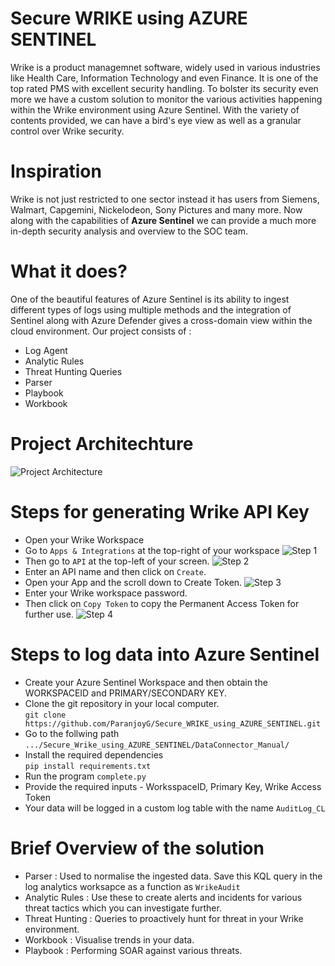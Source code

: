 # Secure WRIKE using AZURE SENTINEL

Wrike is a product managemnet software, widely used in various industries like Health Care, Information Technology and even Finance. It is one of the top rated PMS with excellent security handling. To bolster its security even more we have a custom solution to monitor the various activities happening within the Wrike environment using Azure Sentinel. With the variety of contents provided, we can have a bird's eye view as well as a granular control over Wrike security.

# Inspiration

Wrike is not just restricted to one sector instead it has users from Siemens, Walmart, Capgemini, Nickelodeon, Sony Pictures and many more. Now along with the capabilities of **Azure Sentinel** we can provide a much more in-depth security analysis and overview to the SOC team.

# What it does?

One of the beautiful features of Azure Sentinel is its ability to ingest different types of logs using multiple methods and the integration of Sentinel along with Azure Defender gives a cross-domain view within the cloud environment. Our project consists of  :
* Log Agent
* Analytic Rules
* Threat Hunting Queries
* Parser
* Playbook
* Workbook

# Project Architechture

![Project Architecture](https://github.com/ParanjoyG/Secure_WRIKE_using_AZURE_SENTINEL/blob/main/Project%20Images/architechture.png)

# Steps for generating Wrike API Key

* Open your Wrike Workspace
* Go to `Apps & Integrations` at the top-right of your workspace
![Step 1](https://github.com/ParanjoyG/Secure_WRIKE_using_AZURE_SENTINEL/blob/main/Project%20Images/Step%201.jpg)
* Then go to `API` at the top-left of your screen.
![Step 2](https://github.com/ParanjoyG/Secure_WRIKE_using_AZURE_SENTINEL/blob/main/Project%20Images/Step%202.jpg)
* Enter an API name and then click on `Create`.
* Open your App and the scroll down to Create Token.
![Step 3](https://github.com/ParanjoyG/Secure_WRIKE_using_AZURE_SENTINEL/blob/main/Project%20Images/Step%203.jpg)
* Enter your Wrike workspace password.
* Then click on `Copy Token` to copy the Permanent Access Token for further use.
![Step 4](https://github.com/ParanjoyG/Secure_WRIKE_using_AZURE_SENTINEL/blob/main/Project%20Images/Step%204.jpg)

# Steps to log data into Azure Sentinel 

* Create your Azure Sentinel Workspace and then obtain the WORKSPACEID and PRIMARY/SECONDARY KEY.
* Clone the git repository in your local computer.\
`git clone https://github.com/ParanjoyG/Secure_WRIKE_using_AZURE_SENTINEL.git`
* Go to the follwing path \
`.../Secure_Wrike_using_AZURE_SENTINEL/DataConnector_Manual/`
* Install the required dependencies\
`pip install requirements.txt`
* Run the program `complete.py`
* Provide the required inputs - WorksspaceID, Primary Key, Wrike Access Token
* Your data will be logged in a custom log table with the name `AuditLog_CL`

# Brief Overview of the solution

* Parser : Used to normalise the ingested data. Save this KQL query in the log analytics worksapce as a function as `WrikeAudit`
* Analytic Rules : Use these to create alerts and incidents for various threat tactics which you can investigate further.
* Threat Hunting : Queries to proactively hunt for threat in your Wrike environment.
* Workbook : Visualise trends in your data.
* Playbook : Performing SOAR against various threats.
